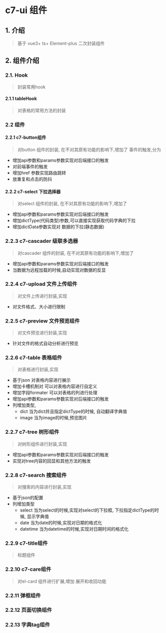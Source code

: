 #  c7-ui 组件

## 1. 介绍
> 基于 vue3+ ts+ Element-plus 二次封装组件

## 2. 组件介绍
### 2.1. Hook
> 封装常用hook
#### 2.1.1 tableHook
>  对表格的常用方法的封装


### 2.2 组件

#### 2.2.1  c7-button组件
> 对button 组件的封装,  在不对其原有功能的影响下,增加了 事件的触发,分为
-  增加api参数和params参数实现对后端接口的触发
- 对前端事件的触发
-  增加href 参数实现路由跳转
- 放重复和点击的防抖


#### 2.2.2  c7-select 下拉选择器
> 对select 组件的封装,  在不对其原有功能的影响下,增加了
- 增加api参数和params参数实现对后端接口的触发
- 增加dictType(代码类型)参数,可以直接实现获取代码字典的下拉
- 增加dictData参数实现对 数据的下拉(静态数据)

### 2.2.3 c7-cascader  级联多选器
> 对cascader 组件的封装,  在不对其原有功能的影响下,增加了
- 增加api参数和params参数实现对后端接口的触发
- 当数据为远程加载的时候,自动实现对数据的反显


### 2.2.4 c7-upload  文件上传组件
> 对文件上传进行封装,实现
-  对文件格式、大小进行限制


### 2.2.5 c7-preview  文件预览组件
> 对文件预览进行封装,实现
-  针对文件的格式自动分析进行预览

### 2.2.6 c7-table  表格组件
> 对表格进行封装,实现
-  基于json 对表格内容进行展示
- 增加卡槽机制对 可以对表格内容进行自定义
- 增加字段formater  可以对表格的列进行处理
- 增加api参数和params参数实现对后端接口的触发
- 列增加类型,
    - dict  当为dict并且指定dictType的时候, 自动翻译字典值
    - image 当为image的时候,预览图片

### 2.2.7 c7-tree  树形组件
> 对树形组件进行封装,实现
-  增加api参数和params参数实现对后端接口的触发
-  实现对tree内容的回显和其他方法的触发

### 2.2.8 c7-search  搜索组件
> 对搜索的内容进行封装,实现
- 基于json的配置
- 列增加类型
    - select 当为select的时候,实现对select的下拉框, 下拉指定dictType的时候, 显示字典值
    - date  当为date的时候,实现对日期的格式化
    - datetime  当为datetime的时候,实现对日期时间的格式化

### 2.2.9 c7-title组件
> 标题组件

### 2.2.10 c7-care组件
> 对el-card 组件进行扩展,增加 展开和收回功能



### 2.2.11 弹框组件


### 2.2.12 页面切换组件



### 2.2.13 字典tag组件
